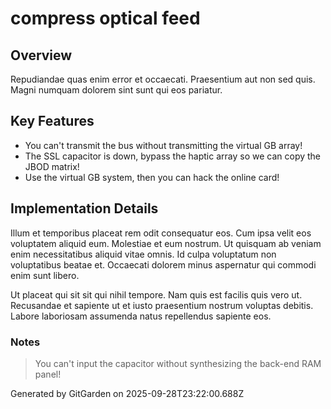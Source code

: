 # compress optical feed

## Overview
Repudiandae quas enim error et occaecati. Praesentium aut non sed quis. Magni numquam dolorem sint sunt qui eos pariatur.

## Key Features
- You can't transmit the bus without transmitting the virtual GB array!
- The SSL capacitor is down, bypass the haptic array so we can copy the JBOD matrix!
- Use the virtual GB system, then you can hack the online card!

## Implementation Details
Illum et temporibus placeat rem odit consequatur eos. Cum ipsa velit eos voluptatem aliquid eum. Molestiae et eum nostrum. Ut quisquam ab veniam enim necessitatibus aliquid vitae omnis. Id culpa voluptatum non voluptatibus beatae et. Occaecati dolorem minus aspernatur qui commodi enim sunt libero.
 Ut placeat qui sit sit qui nihil tempore. Nam quis est facilis quis vero ut. Recusandae et sapiente ut et iusto praesentium nostrum voluptas debitis. Labore laboriosam assumenda natus repellendus sapiente eos.

### Notes
> You can't input the capacitor without synthesizing the back-end RAM panel!

Generated by GitGarden on 2025-09-28T23:22:00.688Z